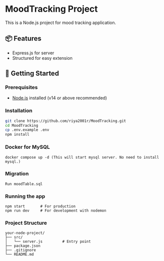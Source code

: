 # MoodTracking Project

This is a Node.js project for mood tracking application.

## 📦 Features

- Express.js for server
- Structured for easy extension

## 🚀 Getting Started

### Prerequisites

- [Node.js](https://nodejs.org/) installed (v14 or above recommended)

### Installation

```bash
git clone https://github.com/riya2001r/MoodTracking.git
cd MoodTracking
cp .env.example .env
npm install
```

### Docker for MySQL
```
docker compose up -d (This will start mysql server. No need to install mysql.)
```

### Migration
```
Run moodTable.sql
```

### Running the app
```
npm start       # For production
npm run dev     # For development with nodemon
```

### Project Structure
```
your-node-project/
├── src/
│   └── server.js         # Entry point
├── package.json
├── .gitignore
└── README.md

```
